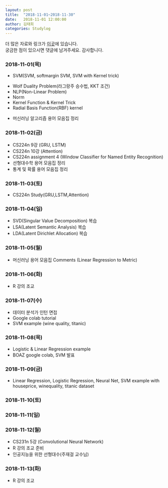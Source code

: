 ```yaml
---
layout: post
title:  "2018-11-01~2018-11-30"
date:   2018-11-01 12:00:00
author: 김태희
categories: Studylog
---
```


더 많은 자료와 링크가 [이곳](https://shwksl101.github.io/etc/2018/09/16/Materials.html)에 있습니다.  
궁금한 점이 있으시면 댓글에 남겨주세요. 감사합니다.

### 2018-11-01(목)

* SVM(SVM, softmargin SVM, SVM with Kernel trick)
 - Wolf Duality Problem(라그랑주 승수법, KKT 조건)
 - NLP(Non-Linear Problem)
 - Norm
 - Kernel Function & Kernel Trick
 - Radial Basis Function(RBF) kernel

* 머신러닝 알고리즘 용어 모음집 정리

### 2018-11-02(금)

* CS224n 9강 (GRU, LSTM)
* CS224n 10강 (Attention)
* CS224n assignment 4 (Window Classifier for Named Entity Recognition)
* 선형대수학 용어 모음집 정리
* 통계 및 확률 용어 모음집 정리

### 2018-11-03(토)

* CS224n Study(GRU,LSTM,Attention)

### 2018-11-04(일)

* SVD(Singular Value Decomposition) 복습
* LSA(Latent Semantic Analysis) 복습
* LDA(Latent Dirichlet Allocation) 복습

### 2018-11-05(월)

* 머신러닝 용어 모음집 Comments (Linear Regression to Metric)

### 2018-11-06(화)

* R 강의 조교

### 2018-11-07(수)

* 데이터 분석가 인턴 면접
* Google colab tutorial
* SVM example (wine quality, titanic)

### 2018-11-08(목)

* Logistic & Linear Regression example
* BOAZ google colab, SVM 발표

### 2018-11-09(금)

* Linear Regression, Logistic Regression, Neural Net, SVM example with houseprice, winequality, titanic dataset

### 2018-11-10(토)

### 2018-11-11(일)

### 2018-11-12(월)

* CS231n 5강 (Convolutional Neural Network)
* R 강의 조교 준비
* 인공지능을 위한 선형대수(주재걸 교수님)

### 2018-11-13(화)

* R 강의 조교
